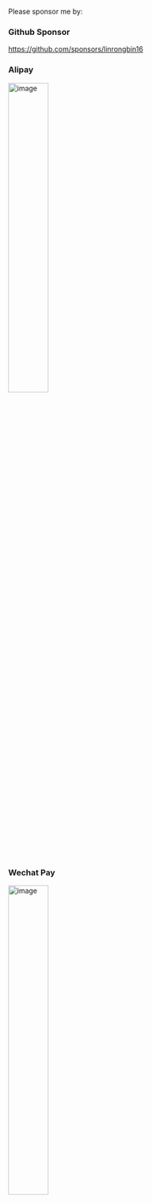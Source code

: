 Please sponsor me by:

### Github Sponsor

<https://github.com/sponsors/linrongbin16>

### Alipay

<img width="40%" alt="image" src="https://github.com/linrongbin16/lin.nvim/assets/6496887/5f8d1153-870d-422a-98cc-9a8ecc274591">

### Wechat Pay

<img width="40%" alt="image" src="https://github.com/linrongbin16/lin.nvim/assets/6496887/e901db4f-654d-4c29-af94-0d38e9b47191">
